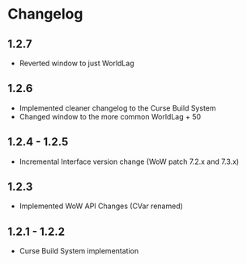 # Changelog

## 1.2.7
* Reverted window to just WorldLag

## 1.2.6
* Implemented cleaner changelog to the Curse Build System
* Changed window to the more common WorldLag + 50

## 1.2.4 - 1.2.5
* Incremental Interface version change (WoW patch 7.2.x and 7.3.x)

## 1.2.3
* Implemented WoW API Changes (CVar renamed)

## 1.2.1 - 1.2.2
* Curse Build System implementation
